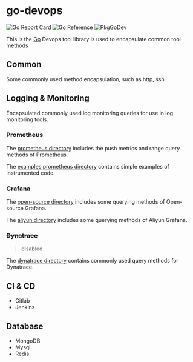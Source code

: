 # go-devops
[![Go Report Card](https://goreportcard.com/badge/github.com/mo-silent/go-devops)](https://goreportcard.com/report/github.com/mo-silent/go-devops)
[![Go Reference](https://pkg.go.dev/badge/github.com/mo-silent/go-devops.svg)](https://pkg.go.dev/github.com/mo-silent/go-devops)
[![PkgGoDev](https://pkg.go.dev/badge/mod/github.com/mo-silent/go-devops)](https://pkg.go.dev/mod/github.com/mo-silent/go-devops)

This is the [Go](https://go.dev/) Devops tool library is used to encapsulate common tool methods

## Common

Some commonly used method encapsulation, such as http, ssh

## Logging & Monitoring
Encapsulated commonly used log monitoring queries for use in log monitoring tools. 

### Prometheus

The [prometheus directory](https://github.com/mo-silent/go-devops/tree/main/prometheus) includes the push metrics and range query methods of Prometheus.

The [examples prometheus directory](https://github.com/mo-silent/go-devops/tree/main/examples/prometheus) contains simple examples of instrumented code.

### Grafana

The [open-source directory](https://github.com/mo-silent/go-devops/tree/main/grafana/open-source) includes some querying methods of Open-source Grafana.

The [aliyun directory](https://github.com/mo-silent/go-devops/tree/main/grafana/aliyun) includes some querying methods of Aliyun Grafana.

### ~~Dynatrace~~

> disabled

The [dynatrace directory](https://github.com/mo-silent/go-devops/tree/main/dynatrace) contains commonly used query methods for Dynatrace.

## CI & CD
- Gitlab
- Jenkins

## Database
- MongoDB
- Mysql
- Redis
